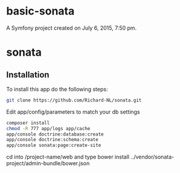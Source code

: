 basic-sonata
============

A Symfony project created on July 6, 2015, 7:50 pm.
# sonata




## Installation
To install this app do the following steps:

```bash
git clone https://github.com/Richard-NL/sonata.git
```

Edit app/config/parameters to match your db settings

```bash
composer install
chmod -R 777 app/logs app/cache
app/console doctrine:database:create
app/console doctrine:schema:create
app/console sonata:page:create-site
```
cd into /project-name/web and type bower install ../vendor/sonata-project/admin-bundle/bower.json